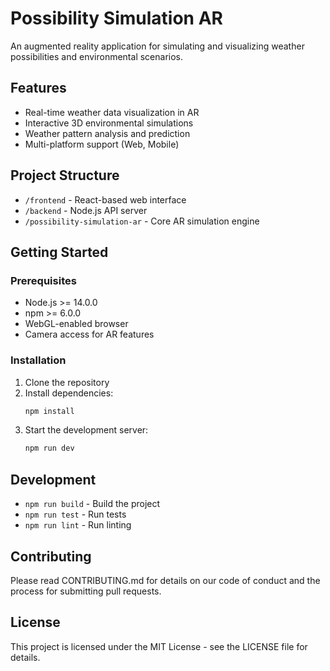 # Possibility Simulation AR

An augmented reality application for simulating and visualizing weather possibilities and environmental scenarios.

## Features

- Real-time weather data visualization in AR
- Interactive 3D environmental simulations
- Weather pattern analysis and prediction
- Multi-platform support (Web, Mobile)

## Project Structure

- `/frontend` - React-based web interface
- `/backend` - Node.js API server
- `/possibility-simulation-ar` - Core AR simulation engine

## Getting Started

### Prerequisites

- Node.js >= 14.0.0
- npm >= 6.0.0
- WebGL-enabled browser
- Camera access for AR features

### Installation

1. Clone the repository
2. Install dependencies:
   ```bash
   npm install
   ```
3. Start the development server:
   ```bash
   npm run dev
   ```

## Development

- `npm run build` - Build the project
- `npm run test` - Run tests
- `npm run lint` - Run linting

## Contributing

Please read CONTRIBUTING.md for details on our code of conduct and the process for submitting pull requests.

## License

This project is licensed under the MIT License - see the LICENSE file for details.
